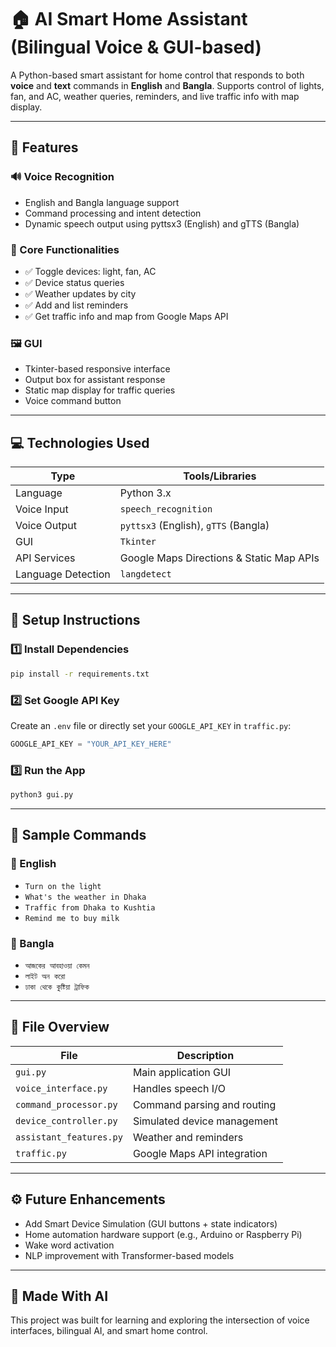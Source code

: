 
# 🏠 AI Smart Home Assistant (Bilingual Voice & GUI-based)

A Python-based smart assistant for home control that responds to both **voice** and **text** commands in **English** and **Bangla**. Supports control of lights, fan, and AC, weather queries, reminders, and live traffic info with map display.

---

## 🌟 Features

### 🔊 Voice Recognition
- English and Bangla language support
- Command processing and intent detection
- Dynamic speech output using pyttsx3 (English) and gTTS (Bangla)

### 🧠 Core Functionalities
- ✅ Toggle devices: light, fan, AC
- ✅ Device status queries
- ✅ Weather updates by city
- ✅ Add and list reminders
- ✅ Get traffic info and map from Google Maps API

### 🖼 GUI
- Tkinter-based responsive interface
- Output box for assistant response
- Static map display for traffic queries
- Voice command button

---

## 💻 Technologies Used

| Type         | Tools/Libraries                          |
|--------------|-------------------------------------------|
| Language     | Python 3.x                                |
| Voice Input  | `speech_recognition`                      |
| Voice Output | `pyttsx3` (English), `gTTS` (Bangla)      |
| GUI          | `Tkinter`                                 |
| API Services | Google Maps Directions & Static Map APIs  |
| Language Detection | `langdetect`                       |

---

## 🔧 Setup Instructions

### 1️⃣ Install Dependencies

```bash
pip install -r requirements.txt
```

### 2️⃣ Set Google API Key

Create an `.env` file or directly set your `GOOGLE_API_KEY` in `traffic.py`:

```python
GOOGLE_API_KEY = "YOUR_API_KEY_HERE"
```

### 3️⃣ Run the App

```bash
python3 gui.py
```

---

## 🧪 Sample Commands

### 💬 English

- `Turn on the light`
- `What's the weather in Dhaka`
- `Traffic from Dhaka to Kushtia`
- `Remind me to buy milk`

### 💬 Bangla

- `আজকের আবহাওয়া কেমন`
- `লাইট অন করো`
- `ঢাকা থেকে কুষ্টিয়া ট্রাফিক`

---

## 📁 File Overview

| File | Description |
|------|-------------|
| `gui.py` | Main application GUI |
| `voice_interface.py` | Handles speech I/O |
| `command_processor.py` | Command parsing and routing |
| `device_controller.py` | Simulated device management |
| `assistant_features.py` | Weather and reminders |
| `traffic.py` | Google Maps API integration |

---

## ⚙️ Future Enhancements

- Add Smart Device Simulation (GUI buttons + state indicators)
- Home automation hardware support (e.g., Arduino or Raspberry Pi)
- Wake word activation
- NLP improvement with Transformer-based models

---

## 🤖 Made With AI

This project was built for learning and exploring the intersection of voice interfaces, bilingual AI, and smart home control.
